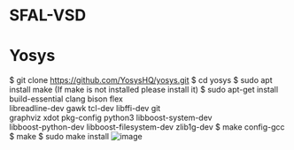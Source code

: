 # SFAL-VSD
# Yosys
$ git clone https://github.com/YosysHQ/yosys.git
$ cd yosys
$ sudo apt install make (If make is not installed please install it) 
$ sudo apt-get install build-essential clang bison flex \
    libreadline-dev gawk tcl-dev libffi-dev git \
    graphviz xdot pkg-config python3 libboost-system-dev \
    libboost-python-dev libboost-filesystem-dev zlib1g-dev
$ make config-gcc
$ make 
$ sudo make install
![image](https://github.com/c-dhanush-p/SFAL-VSD/assets/170220133/891cfb2d-aa11-42f5-a9b5-36a2e55b37a2)
